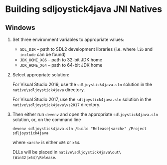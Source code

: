 # Building sdljoystick4java JNI Natives

## Windows

1. Set three environment variables to appropriate values:

   * `SDL_DIR` – path to SDL2 development libraries (i.e. where `lib` and `include` can be found)
   * `JDK_HOME_X86` – path to 32-bit JDK home
   * `JDK_HOME_X64` – path to 64-bit JDK home

2. Select appropriate solution:

   For Visual Studio 2019, use the `sdljoystick4java.sln` solution in the `native\sdljoystick4java`
   directory.

   For Visual Studio 2017, use the `sdljoystick4java.sln` solution in the
   `native\sdljoystick4java\vs2017` directory.

3. Then either run `devenv` and open the appropriate `sdljoystick4java.sln` solution, or,
   on the command line

       devenv sdljoystick4java.sln /build "Release|<arch>" /Project sdljoystick4java
   
   where `<arch>` is either `x86` or `x64`.
   
   DLLs will be placed in `native\sdljoystick4java\out\(Win32|x64)\Release`.

